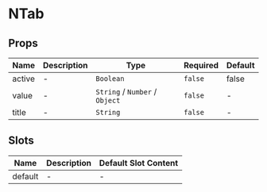 # NTab

## Props

<!-- @vuese:NTab:props:start -->
|Name|Description|Type|Required|Default|
|---|---|---|---|---|
|active|-|`Boolean`|`false`|false|
|value|-|`String` /  `Number` /  `Object`|`false`|-|
|title|-|`String`|`false`|-|

<!-- @vuese:NTab:props:end -->


## Slots

<!-- @vuese:NTab:slots:start -->
|Name|Description|Default Slot Content|
|---|---|---|
|default|-|-|

<!-- @vuese:NTab:slots:end -->


